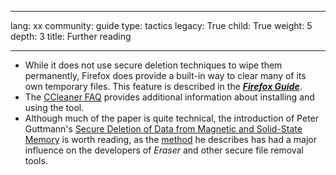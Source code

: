 

---

lang: xx
community: guide
type: tactics
legacy: True
child: True
weight: 5
depth: 3
title: Further reading

---

- While it does not use secure deletion techniques to wipe them permanently, Firefox does provide a built-in way to clear many of its own temporary files. This feature is described in the [***Firefox Guide***](/en/firefox_main).
- The [CCleaner FAQ](http://www.piriform.com/ccleaner/faq) provides additional information about installing and using the tool.
- Although much of the paper is quite technical, the introduction of Peter Guttmann's [Secure Deletion of Data from Magnetic and Solid-State Memory](http://www.usenix.org/publications/library/proceedings/sec96/full_papers/gutmann/) is worth reading, as the [method](http://en.wikipedia.org/wiki/Gutmann_method) he describes has had a major influence on the developers of *Eraser* and other secure file removal tools. 



